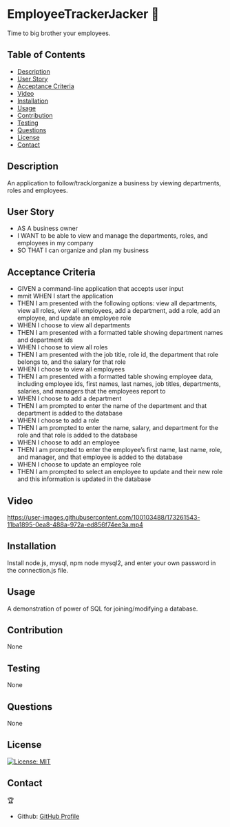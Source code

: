 # EmployeeTrackerJacker :dart:
Time to big brother your employees. 

  ## Table of Contents


  - [Description](#description)
  - [User Story](#user_story)
  - [Acceptance Criteria](#acceptance_criteria)
  - [Video](#video)
  - [Installation](#installation)
  - [Usage](#usage)
  - [Contribution](#contribution)
  - [Testing](#testing)
  - [Questions](#questions)
  - [License](#license)
  - [Contact](#contact)


## Description
An application to follow/track/organize a business by viewing departments, roles and employees. 

## User Story
 - AS A business owner
 - I WANT to be able to view and manage the departments, roles, and employees  in my company
 - SO THAT I can organize and plan my business

## Acceptance Criteria
 - GIVEN a command-line application that accepts user input
 - mmit WHEN I start the application
 - THEN I am presented with the following options: view all departments, view all roles, view all employees, add a department, add a role, add an employee, and update an employee role
 - WHEN I choose to view all departments
 - THEN I am presented with a formatted table showing department names and department ids
 - WHEN I choose to view all roles
 - THEN I am presented with the job title, role id, the department that role belongs to, and the salary for that role
 - WHEN I choose to view all employees
 - THEN I am presented with a formatted table showing employee data, including employee ids, first names, last names, job titles, departments, salaries, and managers that the employees report to
 - WHEN I choose to add a department
 - THEN I am prompted to enter the name of the department and that department is added to the database
 - WHEN I choose to add a role
 - THEN I am prompted to enter the name, salary, and department for the role and that role is added to the database
 - WHEN I choose to add an employee
 - THEN I am prompted to enter the employee’s first name, last name, role, and manager, and that employee is added to the database
 - WHEN I choose to update an employee role
 - THEN I am prompted to select an employee to update and their new role and this information is updated in the database

## Video
https://user-images.githubusercontent.com/100103488/173261543-11ba1895-0ea8-488a-972a-ed856f74ee3a.mp4

## Installation
Install node.js, mysql, npm node mysql2, and enter your own password in the connection.js file.

## Usage
A demonstration of power of SQL for joining/modifying a database. 

## Contribution
None

## Testing
None

## Questions
None

## License 
[![License: MIT](https://img.shields.io/badge/License-MIT-yellow.svg)](https://opensource.org/licenses/MIT)

## Contact 
:trophy:
* Github: [GitHub Profile](https://github.com/z9tails)

